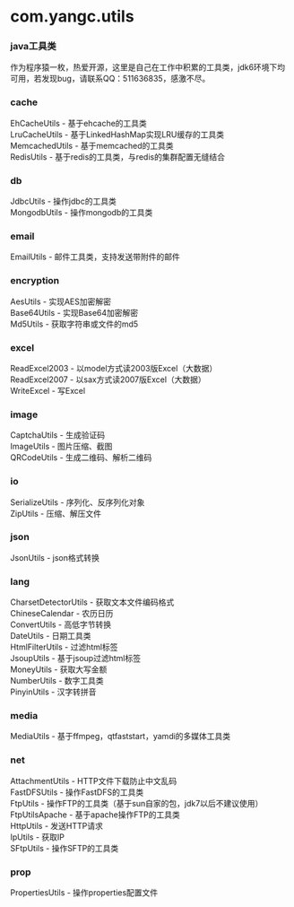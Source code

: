com.yangc.utils
===============

### java工具类
作为程序猿一枚，热爱开源，这里是自己在工作中积累的工具类，jdk6环境下均可用，若发现bug，请联系QQ：511636835，感激不尽。

### cache
EhCacheUtils - 基于ehcache的工具类<br />
LruCacheUtils - 基于LinkedHashMap实现LRU缓存的工具类<br />
MemcachedUtils - 基于memcached的工具类<br />
RedisUtils - 基于redis的工具类，与redis的集群配置无缝结合

### db
JdbcUtils - 操作jdbc的工具类<br />
MongodbUtils - 操作mongodb的工具类

### email
EmailUtils - 邮件工具类，支持发送带附件的邮件

### encryption
AesUtils - 实现AES加密解密<br />
Base64Utils - 实现Base64加密解密<br />
Md5Utils - 获取字符串或文件的md5

### excel
ReadExcel2003 - 以model方式读2003版Excel（大数据）<br />
ReadExcel2007 - 以sax方式读2007版Excel（大数据）<br />
WriteExcel - 写Excel

### image
CaptchaUtils - 生成验证码<br />
ImageUtils - 图片压缩、截图<br />
QRCodeUtils - 生成二维码、解析二维码

### io
SerializeUtils - 序列化、反序列化对象<br />
ZipUtils - 压缩、解压文件

### json
JsonUtils - json格式转换

### lang
CharsetDetectorUtils - 获取文本文件编码格式<br />
ChineseCalendar - 农历日历<br />
ConvertUtils - 高低字节转换<br />
DateUtils - 日期工具类<br />
HtmlFilterUtils - 过滤html标签<br />
JsoupUtils - 基于jsoup过滤html标签<br />
MoneyUtils - 获取大写金额<br />
NumberUtils - 数字工具类<br />
PinyinUtils - 汉字转拼音

### media
MediaUtils - 基于ffmpeg，qtfaststart，yamdi的多媒体工具类

### net
AttachmentUtils - HTTP文件下载防止中文乱码<br />
FastDFSUtils - 操作FastDFS的工具类<br />
FtpUtils - 操作FTP的工具类（基于sun自家的包，jdk7以后不建议使用）<br />
FtpUtilsApache - 基于apache操作FTP的工具类<br />
HttpUtils - 发送HTTP请求<br />
IpUtils - 获取IP<br />
SFtpUtils - 操作SFTP的工具类

### prop
PropertiesUtils - 操作properties配置文件
